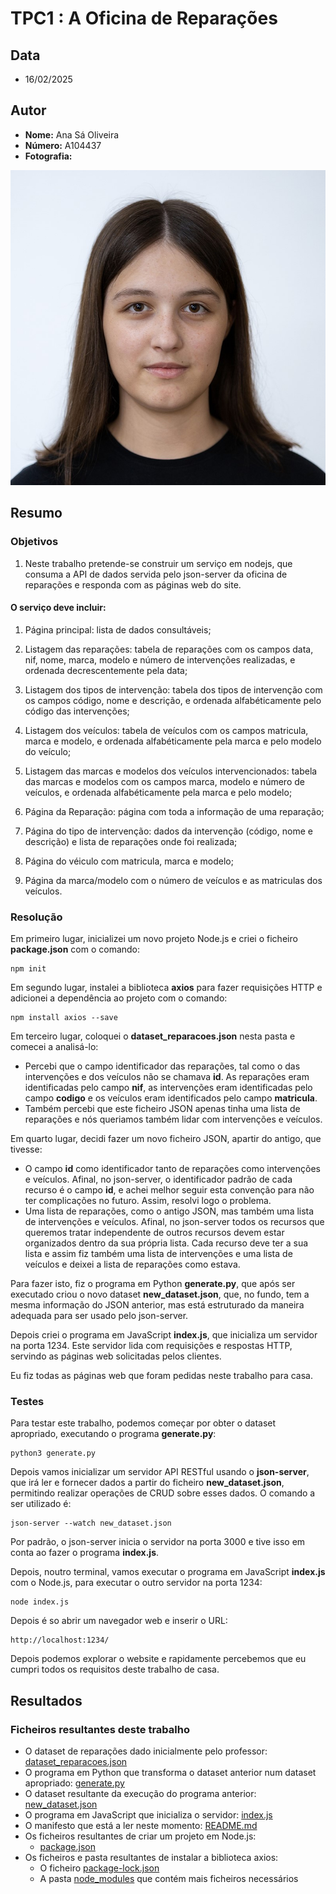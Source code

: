 # TPC1 : A Oficina de Reparações
## Data
- 16/02/2025
## Autor
- **Nome:** Ana Sá Oliveira
- **Número:** A104437
- **Fotografia:**
  
![Fotografia](../Fotografia.jpg)

## Resumo
### Objetivos
1. Neste trabalho pretende-se construir um serviço em nodejs, que consuma a API de dados servida pelo json-server da oficina de reparações e responda com as páginas web do site.
#### O serviço deve incluir:
1. Página principal: lista de dados consultáveis;

2. Listagem das reparações: tabela de reparações com os campos data, nif, nome, marca, modelo e número de intervenções realizadas, e ordenada decrescentemente pela data;

3. Listagem dos tipos de intervenção: tabela dos tipos de intervenção com os campos código, nome e descrição, e ordenada alfabéticamente pelo código das intervenções;

4. Listagem dos veículos: tabela de veículos com os campos matricula, marca e modelo, e ordenada alfabéticamente pela marca e pelo modelo do veículo;

5. Listagem das marcas e modelos dos veículos intervencionados: tabela das marcas e modelos com os campos marca, modelo e número de veículos, e ordenada alfabéticamente pela marca e pelo modelo;

6. Página da Reparação: página com toda a informação de uma reparação;

7. Página do tipo de intervenção: dados da intervenção (código, nome e descrição) e lista de reparações onde foi realizada;

8. Página do véiculo com matricula, marca e modelo;

9. Página da marca/modelo com o número de veículos e as matriculas dos veículos.

### Resolução
Em primeiro lugar, inicializei um novo projeto Node.js e criei o ficheiro **package.json** com o comando:
```
npm init
```
Em segundo lugar, instalei a biblioteca **axios** para fazer requisições HTTP e adicionei a dependência ao projeto com o comando:
```
npm install axios --save
```
Em terceiro lugar, coloquei o **dataset_reparacoes.json** nesta pasta e comecei a analisá-lo:
- Percebi que o campo identificador das reparações, tal como o das intervenções e dos veículos não se chamava **id**. As reparações eram identificadas pelo campo **nif**, as intervenções eram identificadas pelo campo **codigo** e os veículos eram identificados pelo campo **matricula**.
- Também percebi que este ficheiro JSON apenas tinha uma lista de reparações e nós queriamos também lidar com intervenções e veículos.

Em quarto lugar, decidi fazer um novo ficheiro JSON, apartir do antigo, que tivesse:
- O campo **id** como identificador tanto de reparações como intervenções e veículos. Afinal, no json-server, o identificador padrão de cada recurso é o campo **id**, e achei melhor seguir esta convenção para não ter complicações no futuro. Assim, resolvi logo o problema.
- Uma lista de reparações, como o antigo JSON, mas também uma lista de intervenções e veículos. Afinal, no json-server todos os recursos que queremos tratar independente de outros recursos devem estar organizados dentro da sua própria lista. Cada recurso deve ter a sua lista e assim fiz também uma lista de intervenções e uma lista de veículos e deixei a lista de reparações como estava.
  
Para fazer isto, fiz o programa em Python **generate.py**, que após ser executado criou o novo dataset **new_dataset.json**, que, no fundo, tem a mesma informação do JSON anterior, mas está estruturado da maneira adequada para ser usado pelo json-server.

Depois criei o programa em JavaScript **index.js**, que inicializa um servidor na porta 1234. Este servidor lida com requisições e respostas HTTP, servindo as páginas web solicitadas pelos clientes.

Eu fiz todas as páginas web que foram pedidas neste trabalho para casa.

### Testes
Para testar este trabalho, podemos começar por obter o dataset apropriado, executando o programa **generate.py**:
```
python3 generate.py
```
Depois vamos inicializar um servidor API RESTful
usando o **json-server**, que irá ler e fornecer dados a partir do ficheiro
**new_dataset.json**, permitindo realizar operações de CRUD sobre esses dados.
O comando a ser utilizado é:
```
json-server --watch new_dataset.json
```
Por padrão, o json-server inicia o servidor na porta 3000 e tive isso em conta ao fazer o programa **index.js**.

Depois, noutro terminal, vamos executar o programa em JavaScript **index.js** com o Node.js,
para executar o outro servidor na porta 1234:
```
node index.js
```
Depois é so abrir um navegador web e inserir o URL:
```
http://localhost:1234/
```
Depois podemos explorar o website e rapidamente percebemos que eu cumpri todos os requisitos deste trabalho de casa.
## Resultados
### Ficheiros resultantes deste trabalho
- O dataset de reparações dado inicialmente pelo professor: [dataset_reparacoes.json](dataset_reparacoes.json)
- O programa em Python que transforma o dataset anterior num dataset apropriado: [generate.py](generate.py)
- O dataset resultante da execução do programa anterior: [new_dataset.json](new_dataset.json)
- O programa em JavaScript que inicializa o servidor: [index.js](index.js)
- O manifesto que está a ler neste momento: [README.md](README.md)
- Os ficheiros resultantes de criar um projeto em Node.js:
  - [package.json](package.json)
- Os ficheiros e pasta resultantes de instalar a biblioteca axios:
  - O ficheiro [package-lock.json](package-lock.json)
  - A pasta [node_modules](node_modules) que contém mais ficheiros necessários